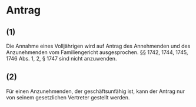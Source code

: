 # Antrag



## (1)

 Die Annahme eines Volljährigen wird auf Antrag des Annehmenden und des Anzunehmenden vom Familiengericht ausgesprochen. §§ 1742, 1744, 1745, 1746 Abs. 1, 2, § 1747 sind nicht anzuwenden.

## (2)

 Für einen Anzunehmenden, der geschäftsunfähig ist, kann der Antrag nur von seinem gesetzlichen Vertreter gestellt werden. 

